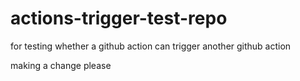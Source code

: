# actions-trigger-test-repo
for testing whether a github action can trigger another github action

making a change please
